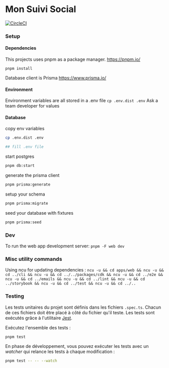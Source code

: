 # Mon Suivi Social

[![CircleCI](https://dl.circleci.com/status-badge/img/gh/inclusion-numerique/mon-suivi-social/tree/main.svg?style=svg)](https://dl.circleci.com/status-badge/redirect/gh/inclusion-numerique/mon-espace-collectivite/tree/main)

### Setup

#### Dependencies

This projects uses pnpm as a package manager.
https://pnpm.io/

`pnpm install`

Database client is Prisma https://www.prisma.io/

#### Environment

Environment variables are all stored in a .env file
`cp .env.dist .env`
Ask a team developer for values

#### Database

copy env variables

```sh
cp .env.dist .env

## fill .env file
```

start postgres

```sh
pnpm db:start
```

generate the prisma client

```sh
pnpm prisma:generate
```

setup your schema

```sh
pnpm prisma:migrate
```

seed your database with fixtures

```sh
pnpm prisma:seed
```

### Dev

To run the web app development server:
`pnpm -F web dev`

### Misc utility commands

Using ncu for updating dependencies :
`ncu -u && cd apps/web && ncu -u && cd ../cli && ncu -u && cd ../../packages/cdk && ncu -u && cd ../e2e && ncu -u && cd ../emails && ncu -u && cd ../lint && ncu -u && cd ../storybook && ncu -u && cd ../test && ncu -u && cd ../..`

### Testing

Les tests unitaires du projet sont définis dans les fichiers `.spec.ts`. Chacun de ces fichiers doit être placé à côté du fichier qu'il teste. Les tests sont exécutés grâce à l'utilitaire [Jest](https://jestjs.io/).

Exécutez l'ensemble des tests :

```bash
pnpm test
```

En phase de développement, vous pouvez exécuter les tests avec un _watcher_ qui relance les tests à chaque modification :

```bash
pnpm test -- -- --watch
```
